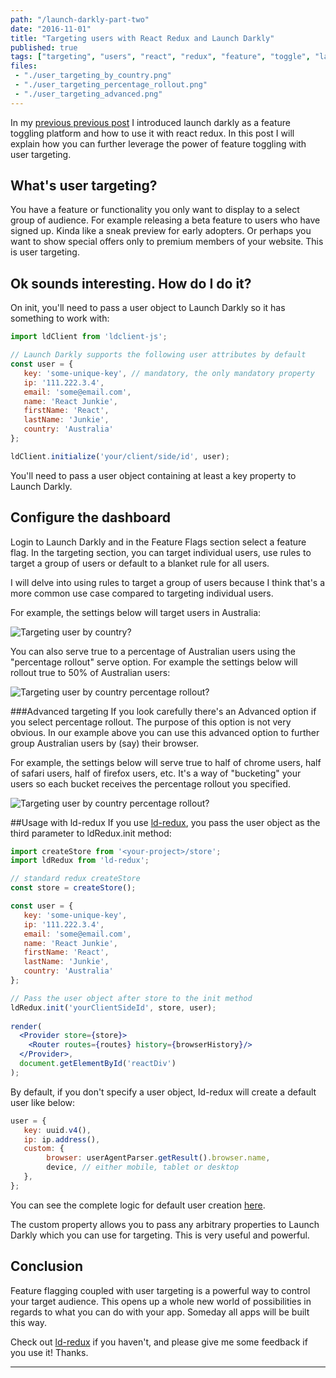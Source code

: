 ```yaml
---
path: "/launch-darkly-part-two"
date: "2016-11-01"
title: "Targeting users with React Redux and Launch Darkly"
published: true
tags: ["targeting", "users", "react", "redux", "feature", "toggle", "launch", "darkly", "toggling", "ld-redux"]
files:
 - "./user_targeting_by_country.png"
 - "./user_targeting_percentage_rollout.png"
 - "./user_targeting_advanced.png"
---
```


In my [previous previous post](/react-feature-toggle-launch-darkly/) 
I introduced launch darkly as a feature toggling platform and how to use it with react redux. In this post I
will explain how you can further leverage the power of feature toggling with user targeting.
 
## What's user targeting?
You have a feature or functionality you only want to display to a select group of audience. For example 
releasing a beta feature to users who have signed up. Kinda like a sneak preview for early adopters. 
Or perhaps you want to show special offers only to premium members of your website. This is user targeting.

## Ok sounds interesting. How do I do it?
On init, you'll need to pass a user object to Launch Darkly so it has something to work with: 

```js
import ldClient from 'ldclient-js';

// Launch Darkly supports the following user attributes by default
const user = {
   key: 'some-unique-key', // mandatory, the only mandatory property
   ip: '111.222.3.4',
   email: 'some@email.com',
   name: 'React Junkie',
   firstName: 'React',
   lastName: 'Junkie',
   country: 'Australia'
};

ldClient.initialize('your/client/side/id', user);
```

You'll need to pass a user object containing at least a key property to Launch Darkly.

## Configure the dashboard
Login to Launch Darkly and in the Feature Flags section select a feature flag. In the targeting section,
you can target individual users, use rules to target a group of users or default to a blanket rule for 
all users.

I will delve into using rules to target a group of users because I think that's a more common use case 
compared to targeting individual users.

For example, the settings below will target users in Australia:

<img alt="Targeting user by country?" src="/static/user_targeting_by_country-75b784f592576e23cc931cce05d8084f.png" id="markdownImage"/>

You can also serve true to a percentage of Australian users using the "percentage rollout" serve option.
For example the settings below will rollout true to 50% of Australian users:

<img alt="Targeting user by country percentage rollout?" src="/static/user_targeting_percentage_rollout-5c8a23d810a5429989d1fde3b02c53af.png" id="markdownImage"/>

###Advanced targeting
If you look carefully there's an Advanced option if you select percentage rollout. The purpose of this 
option is not very obvious. In our example above you can use this advanced option to further group 
Australian users by (say) their browser.
 
For example, the settings below will serve true to half of chrome users, half of safari users, 
half of firefox users, etc. It's a way of "bucketing" your users so each bucket receives the 
percentage rollout you specified.

<img alt="Targeting user by country percentage rollout?" src="/static/user_targeting_advanced-03f7439a4d9a93756f445a7a1b34af85.png" id="markdownImage"/>

##Usage with ld-redux
If you use [ld-redux](https://github.com/yusinto/ld-redux), you pass the user object
as the third parameter to ldRedux.init method:
```jsx
import createStore from '<your-project>/store';
import ldRedux from 'ld-redux';

// standard redux createStore
const store = createStore();

const user = {
   key: 'some-unique-key',
   ip: '111.222.3.4',
   email: 'some@email.com',
   name: 'React Junkie',
   firstName: 'React',
   lastName: 'Junkie',
   country: 'Australia'
};

// Pass the user object after store to the init method
ldRedux.init('yourClientSideId', store, user);
 
render(
  <Provider store={store}>
    <Router routes={routes} history={browserHistory}/>
  </Provider>,
  document.getElementById('reactDiv')
);
```

By default, if you don't specify a user object, ld-redux will create a default
user like below:

```js
user = {
   key: uuid.v4(),
   ip: ip.address(),
   custom: {
        browser: userAgentParser.getResult().browser.name,
        device, // either mobile, tablet or desktop
   },
};
```

You can see the complete logic for default user creation [here](https://github.com/yusinto/ld-redux/blob/master/src/init.js).

The custom property allows you to pass any arbitrary properties to Launch Darkly which you can use for targeting. This is very useful and powerful.

## Conclusion
Feature flagging coupled with user targeting is a powerful way to control your target audience. This opens up a whole
new world of possibilities in regards to what you can do with your app. Someday all apps will be built this way.


Check out [ld-redux](https://github.com/yusinto/ld-redux) if you haven't, and please give me some feedback if you use it! Thanks.

---------------------------------------------------------------------------------------

